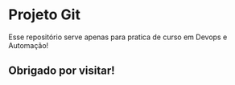 # Projeto Git

Esse repositório serve apenas para pratica de curso em Devops e Automação!

## Obrigado por visitar!
